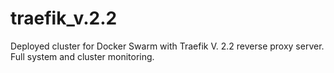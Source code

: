 # traefik_v.2.2
Deployed cluster for Docker Swarm with Traefik V. 2.2 reverse proxy server. Full system and cluster monitoring.
